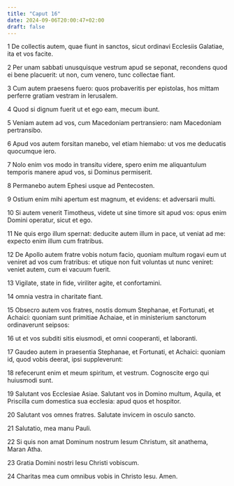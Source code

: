 ```yaml
---
title: "Caput 16"
date: 2024-09-06T20:00:47+02:00
draft: false
---
```



1 De collectis autem, quae fiunt in sanctos, sicut ordinavi Ecclesiis Galatiae, ita et vos facite.

2 Per unam sabbati unusquisque vestrum apud se seponat, recondens quod ei bene placuerit: ut non, cum venero, tunc collectae fiant.

3 Cum autem praesens fuero: quos probaveritis per epistolas, hos mittam perferre gratiam vestram in Ierusalem.

4 Quod si dignum fuerit ut et ego eam, mecum ibunt.

5 Veniam autem ad vos, cum Macedoniam pertransiero: nam Macedoniam pertransibo.

6 Apud vos autem forsitan manebo, vel etiam hiemabo: ut vos me deducatis quocumque iero.

7 Nolo enim vos modo in transitu videre, spero enim me aliquantulum temporis manere apud vos, si Dominus permiserit.

8 Permanebo autem Ephesi usque ad Pentecosten.

9 Ostium enim mihi apertum est magnum, et evidens: et adversarii multi.

10 Si autem venerit Timotheus, videte ut sine timore sit apud vos: opus enim Domini operatur, sicut et ego.

11 Ne quis ergo illum spernat: deducite autem illum in pace, ut veniat ad me: expecto enim illum cum fratribus.

12 De Apollo autem fratre vobis notum facio, quoniam multum rogavi eum ut veniret ad vos cum fratribus: et utique non fuit voluntas ut nunc veniret: veniet autem, cum ei vacuum fuerit.

13 Vigilate, state in fide, viriliter agite, et confortamini.

14 omnia vestra in charitate fiant.

15 Obsecro autem vos fratres, nostis domum Stephanae, et Fortunati, et Achaici: quoniam sunt primitiae Achaiae, et in ministerium sanctorum ordinaverunt seipsos:

16 ut et vos subditi sitis eiusmodi, et omni cooperanti, et laboranti.

17 Gaudeo autem in praesentia Stephanae, et Fortunati, et Achaici: quoniam id, quod vobis deerat, ipsi suppleverunt:

18 refecerunt enim et meum spiritum, et vestrum. Cognoscite ergo qui huiusmodi sunt.

19 Salutant vos Ecclesiae Asiae. Salutant vos in Domino multum, Aquila, et Priscilla cum domestica sua ecclesia: apud quos et hospitor.

20 Salutant vos omnes fratres. Salutate invicem in osculo sancto.

21 Salutatio, mea manu Pauli.

22 Si quis non amat Dominum nostrum Iesum Christum, sit anathema, Maran Atha.

23 Gratia Domini nostri Iesu Christi vobiscum.

24 Charitas mea cum omnibus vobis in Christo Iesu. Amen.

